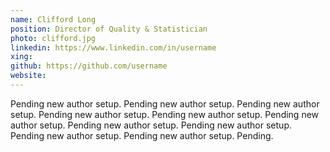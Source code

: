 ```yaml
---
name: Clifford Long
position: Director of Quality & Statistician
photo: clifford.jpg
linkedin: https://www.linkedin.com/in/username
xing: 
github: https://github.com/username
website: 
---
```

Pending new author setup. Pending new author setup. Pending new author setup. Pending new author setup. Pending new author setup. Pending new author setup. Pending new author setup. Pending new author setup. Pending new author setup. Pending new author setup. Pending.